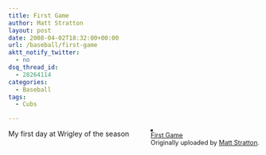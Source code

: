 ```yaml
---
title: First Game
author: Matt Stratton
layout: post
date: 2008-04-02T18:32:00+00:00
url: /baseball/first-game
aktt_notify_twitter:
  - no
dsq_thread_id:
  - 28264114
categories:
  - Baseball
tags:
  - Cubs

---
```

<div style="float:right;margin-left:10px;margin-bottom:10px;">
  <a title="photo sharing" href="https://www.flickr.com/photos/mugsy/2382673755/"><img style="border:2px solid #000000;" src="https://farm4.static.flickr.com/3121/2382673755_4740c7189d_m.jpg" alt="" /></a><br /> <span style="font-size:.9em;margin-top:0;"> <a href="https://www.flickr.com/photos/mugsy/2382673755/">First Game</a><br /> Originally uploaded by <a href="https://www.flickr.com/people/mugsy/">Matt Stratton</a>. </span>
</div>

My first day at Wrigley of the season